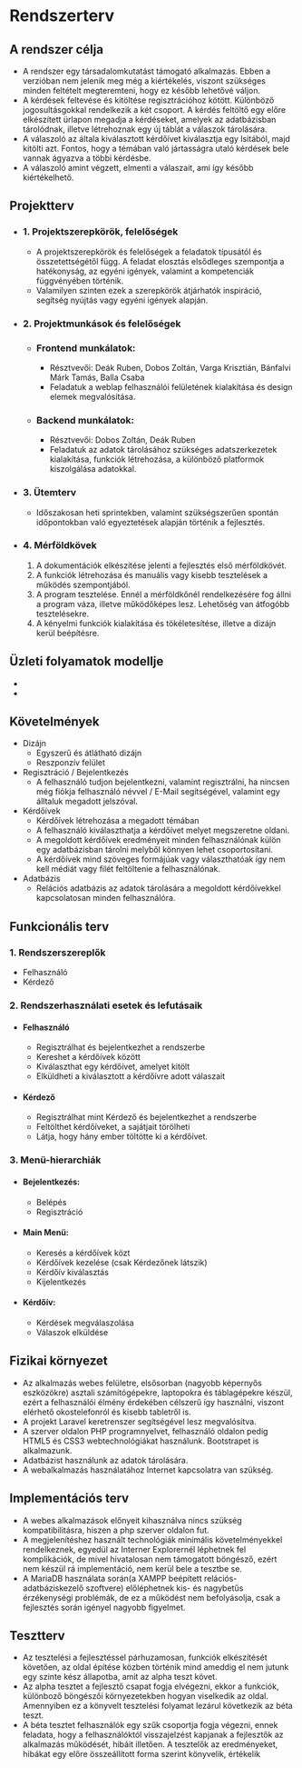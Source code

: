 Rendszerterv
=============

A rendszer célja
-----------------
- A rendszer egy társadalomkutatást támogató alkalmazás. Ebben a verzióban nem jelenik meg még a kiértékelés, viszont szükséges minden feltételt megteremteni, hogy ez később lehetővé váljon.
- A kérdések feltevése és kitöltése regisztrációhoz kötött. Különböző jogosultásgokkal rendelkezik a két csoport. A kérdés feltöltő egy előre elkészített ürlapon megadja a kérdéseket, amelyek az adatbázisban tárolódnak, illetve létrehoznak egy új táblát a válaszok tárolására.
- A válaszoló az általa kiválasztott kérdőívet kiválasztja egy lsitából, majd kitölti azt. Fontos, hogy a témában való jártasságra utaló kérdések bele vannak ágyazva a többi kérdésbe.
- A válaszoló amint végzett, elmenti a válaszait, ami így később kiértékelhető. 

Projektterv
------------
- ### 1. Projektszerepkörök, felelőségek ###
    - A projektszerepkörök és felelőségek a feladatok típusától és összetettségétől függ. A feladat elosztás elsődleges szempontja a hatékonyság, az egyéni igények, valamint a kompetenciák függvényében történik.
    - Valamilyen szinten ezek a szerepkörök átjárhatók inspiráció, segítség nyújtás vagy egyéni igények alapján.

- ### 2. Projektmunkások és felelőségek ###
    - ### Frontend munkálatok: ### 
        - Résztvevői: Deák Ruben, Dobos Zoltán, Varga Krisztián, Bánfalvi Márk Tamás, Balla Csaba
        - Feladatuk a weblap felhasználói felületének kialakítása és design elemek megvalósítása.

    - ### Backend munkálatok: ###
        - Résztvevői: Dobos Zoltán, Deák Ruben 
        - Feladatuk az adatok tárolásához szükséges adatszerkezetek kialakítása, funkciók létrehozása, a különböző platformok kiszolgálása adatokkal.
        
- ### 3. Ütemterv ###
    - Időszakosan heti sprintekben, valamint szükségszerűen spontán időpontokban való egyeztetések alapján történik a fejlesztés.

- ### 4. Mérföldkövek ###
    1. A dokumentációk elkészítése jelenti a fejlesztés első mérföldkövét.
    2. A funkciók létrehozása és manuális vagy kisebb tesztelések a működés szempontjából.
    3. A program tesztelése. Ennél a mérföldkőnél rendelkezésére fog állni a program váza, illetve működőképes lesz. Lehetőség van átfogóbb tesztelésekre.
    4. A kényelmi funkciók kialakítása és tökéletesítése, illetve a dizájn kerül beépítésre.
    

Üzleti folyamatok modellje
--------------------------
- 
- 

Követelmények
--------------
- Dizájn
    - Egyszerű és átlátható dizájn
    - Reszponzív felület
- Regisztráció / Bejelentkezés
    - A felhasználó tudjon bejelentkezni, valamint regisztrálni, ha nincsen még fiókja 
    felhasználó névvel / E-Mail segítségével, valamint egy álltaluk megadott jelszóval.
- Kérdőívek 
    - Kérdőívek létrehozása a megadott témában 
    - A felhasználó kiválaszthatja a kérdőívet melyet megszeretne oldani.
    - A megoldott kérdőívek eredményeit minden felhasználónak külön egy adatbázisban tárolni
    melyből könnyen lehet csoportosítani.
    - A kérdőívek mind szöveges formájúak vagy választhatóak így nem kell médiát vagy filét 
    feltöltenie a felhasználónak.
- Adatbázis
    - Relációs adatbázis az adatok tárolására a megoldott kérdőívekkel kapcsolatosan
    minden felhasználóra.


Funkcionális terv
-----------------
### 1. Rendszerszereplők ###
- Felhasználó
- Kérdező

### 2. Rendszerhasználati esetek és lefutásaik ###
- #### Felhasználó ####
    - Regisztrálhat és bejelentkezhet a rendszerbe
    - Kereshet a kérdőívek között
    - Kiválaszthat egy kérdőívet, amelyet kitölt
    - Elküldheti a kiválasztott a kérdőívre adott válaszait 
- #### Kérdező ####
    - Regisztrálhat mint Kérdező és bejelentkezhet a rendszerbe
    - Feltölthet kérdőíveket, a sajátjait törölheti
    - Látja, hogy hány ember töltötte ki a kérdőívet.
    
### 3. Menü-hierarchiák ###
- #### Bejelentkezés: ####
    - Belépés
    - Regisztráció

- #### Main Menü: ####
    - Keresés a kérdőívek közt
    - Kérdőívek kezelése (csak Kérdezőnek látszik)
    - Kérdőív kiválasztás
    - Kijelentkezés

- #### Kérdőív: ####
    - Kérdések megválaszolása
    - Válaszok elküldése

Fizikai környezet
------------------
- Az alkalmazás webes felületre, elsősorban (nagyobb képernyős eszközökre) asztali számítógépekre, laptopokra és táblagépekre készül, ezért a felhasználói élmény érdekében célszerű így használni, viszont elérhető okostelefonról és kisebb tabletről is.
- A projekt Laravel keretrenszer segítségével lesz megvalósítva.
- A szerver oldalon PHP programnyelvet, felhasználó oldalon pedig HTML5 és CSS3 webtechnológiákat használunk. Bootstrapet is alkalmazunk.
- Adatbázist használunk az adatok tárolására.
- A webalkalmazás használatához Internet kapcsolatra van szükség.

Implementációs terv
--------------------
- A webes alkalmazások előnyeit kihasználva nincs szükség kompatibilitásra, hiszen a php szerver oldalon fut.
- A megjelenítéshez használt technológiák minimális követelményekkel rendelkeznek, egyedül az Interner Explorernél léphetnek fel komplikációk, de mivel hivatalosan nem támogatott böngésző, ezért nem készül rá implementáció, nem kerül bele a tesztbe se. 
- A MariaDB használata során(a XAMPP beépített relációs-adatbáziskezelő szoftvere) előléphetnek kis- és nagybetűs érzékenységi problémák, de ez a működést nem befolyásolja, csak   a fejlesztés során igényel nagyobb figyelmet.  

Tesztterv
----------
- Az tesztelési a fejlesztéssel párhuzamosan, funkciók elkészítését követően, az oldal építése közben történik mind ameddig el nem jutunk egy szinte kész állapotba, amit az alpha teszt követ. 
- Az alpha tesztet a fejlesztő csapat fogja elvégezni, ekkor a funkciók, különboző böngészői környezetekben hogyan viselkedik az oldal. Amennyiben ez a könyvelt tesztelési folyamat lezárul következik az béta teszt.
- A béta tesztet felhasználók egy szűk csoportja fogja végezni, ennek feladata, hogy a felhasználóktól visszajelzést kapjanak a fejlesztők az alkalmazás működését, hibáit illetően. A tesztelők az eredményeket, hibákat egy előre összeállított forma szerint könyvelik, értékelik
